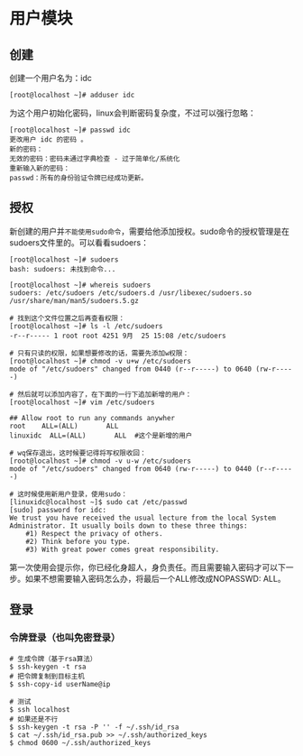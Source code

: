 # 用户模块

## 创建

创建一个用户名为：idc

```shell
[root@localhost ~]# adduser idc
```

为这个用户初始化密码，linux会判断密码复杂度，不过可以强行忽略：

```shell
[root@localhost ~]# passwd idc
更改用户 idc 的密码 。
新的密码：
无效的密码：密码未通过字典检查 - 过于简单化/系统化
重新输入新的密码：
passwd：所有的身份验证令牌已经成功更新。
```

## 授权

新创建的用户并`不能使用sudo命令`，需要给他添加授权。sudo命令的授权管理是在sudoers文件里的。可以看看sudoers：

```shell
[root@localhost ~]# sudoers
bash: sudoers: 未找到命令...

[root@localhost ~]# whereis sudoers
sudoers: /etc/sudoers /etc/sudoers.d /usr/libexec/sudoers.so /usr/share/man/man5/sudoers.5.gz

# 找到这个文件位置之后再查看权限：
[root@localhost ~]# ls -l /etc/sudoers
-r--r----- 1 root root 4251 9月  25 15:08 /etc/sudoers

# 只有只读的权限，如果想要修改的话，需要先添加w权限：
[root@localhost ~]# chmod -v u+w /etc/sudoers
mode of "/etc/sudoers" changed from 0440 (r--r-----) to 0640 (rw-r-----)

# 然后就可以添加内容了，在下面的一行下追加新增的用户：
[root@localhost ~]# vim /etc/sudoers

## Allow root to run any commands anywher  
root    ALL=(ALL)       ALL  
linuxidc  ALL=(ALL)       ALL  #这个是新增的用户

# wq保存退出，这时候要记得将写权限收回：
[root@localhost ~]# chmod -v u-w /etc/sudoers
mode of "/etc/sudoers" changed from 0640 (rw-r-----) to 0440 (r--r-----)

# 这时候使用新用户登录，使用sudo：
[linuxidc@localhost ~]$ sudo cat /etc/passwd
[sudo] password for idc: 
We trust you have received the usual lecture from the local System
Administrator. It usually boils down to these three things:
    #1) Respect the privacy of others.
    #2) Think before you type.
    #3) With great power comes great responsibility.
```

第一次使用会提示你，你已经化身超人，身负责任。而且需要输入密码才可以下一步。如果不想需要输入密码怎么办，将最后一个ALL修改成NOPASSWD: ALL。



## 登录

### 令牌登录（也叫免密登录）

```shell
# 生成令牌（基于rsa算法）
$ ssh-keygen -t rsa
# 把令牌复制到目标主机
$ ssh-copy-id userName@ip

# 测试
$ ssh localhost
# 如果还是不行
$ ssh-keygen -t rsa -P '' -f ~/.ssh/id_rsa
$ cat ~/.ssh/id_rsa.pub >> ~/.ssh/authorized_keys
$ chmod 0600 ~/.ssh/authorized_keys
```

